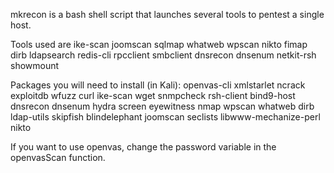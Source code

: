 mkrecon is a bash shell script that launches several tools to pentest a single host.

Tools used are ike-scan joomscan sqlmap whatweb wpscan nikto fimap dirb ldapsearch redis-cli rpcclient smbclient dnsrecon dnsenum netkit-rsh showmount

Packages you will need to install (in Kali): openvas-cli xmlstarlet ncrack exploitdb wfuzz curl ike-scan wget snmpcheck rsh-client bind9-host dnsrecon dnsenum hydra screen eyewitness nmap wpscan whatweb dirb ldap-utils skipfish blindelephant joomscan seclists libwww-mechanize-perl nikto

If you want to use openvas, change the password variable in the openvasScan function.


